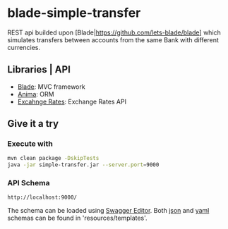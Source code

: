 # blade-simple-transfer

REST api builded upon [Blade|https://github.com/lets-blade/blade] which simulates transfers between accounts from the same Bank with different currencies.

## Libraries | API
* [Blade](https://github.com/lets-blade/blade): MVC framework
* [Anima](https://github.com/biezhi/anima): ORM
* [Excahnge Rates](https://exchangeratesapi.io/): Exchange Rates API

## Give it a try

### Execute with
```bash
mvn clean package -DskipTests
java -jar simple-transfer.jar --server.port=9000
```

### API Schema
```
http://localhost:9000/
```
The schema can be loaded using [Swagger Editor](https://swagger.io/tools/swagger-editor/).
Both [json](https://github.com/pedrohrr/blade-simple-transfer/tree/master/src/main/resources/templates/schema.json) and [yaml](https://github.com/pedrohrr/blade-simple-transfer/tree/master/src/main/resources/templates/schema.yaml) schemas can be found in 'resources/templates'.
